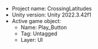 <!-- UNITY CODE ASSIST INSTRUCTIONS START -->
- Project name: CrossingLatitudes
- Unity version: Unity 2022.3.42f1
- Active game object:
  - Name: Play_Button
  - Tag: Untagged
  - Layer: UI
<!-- UNITY CODE ASSIST INSTRUCTIONS END -->